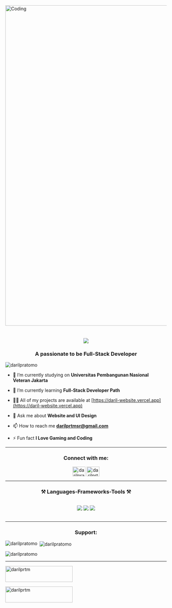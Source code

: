 <img align="center" alt="Coding" width="1000" src="https://preview.redd.it/bpxxqqvps4h91.gif?width=1080&crop=smart&auto=webp&s=79e43e61455bc523307e1ba9284a4afaaae951c5">


<h1 align="center">
    <img src="https://readme-typing-svg.herokuapp.com/?font=Righteous&size=35&center=true&vCenter=true&width=500&height=70&duration=4000&lines=Hi+There!+👋;+I'm+Daril+Pratomo+Sriramdanu!;" />
</h1>
<h3 align="center">A passionate to be Full-Stack Developer</h3>

<p align="left"> <img src="https://komarev.com/ghpvc/?username=darilpratomo&label=Profile%20views&color=0e75b6&style=flat" alt="darilpratomo" /> </p>

- 🔭 I’m currently studying on **Universitas Pembangunan Nasional Veteran Jakarta**

- 🌱 I’m currently learning **Full-Stack Developer Path**

- 👨‍💻 All of my projects are available at [https://daril-website.vercel.app](https://daril-website.vercel.app)

- 💬 Ask me about **Website and UI Design**

- 📫 How to reach me **darilprtmsr@gmail.com**

- ⚡ Fun fact **I Love Gaming and Coding**
<hr/>
<h3 align="center">Connect with me:</h3>
<p align="center">
<a href="https://linkedin.com/in/darilpratomo/" target="blank"><img align="center" src="https://raw.githubusercontent.com/rahuldkjain/github-profile-readme-generator/master/src/images/icons/Social/linked-in-alt.svg" alt="darilpratomo/" height="30" width="40" /></a>
<a href="https://instagram.com/darilprtm" target="blank"><img align="center" src="https://raw.githubusercontent.com/rahuldkjain/github-profile-readme-generator/master/src/images/icons/Social/instagram.svg" alt="darilprtm" height="30" width="40" /></a>
</p>
<hr/>
<h3 align="center">⚒️ Languages-Frameworks-Tools ⚒️</h3>
<br/>
<div align="center">
    <img src="https://skillicons.dev/icons?i=anaconda,androidstudio,aws,bootstrap,c,cpp,css,discord,docker,express,firebase,flask,tailwind" />
    <img src="https://skillicons.dev/icons?i=gcp,git,github,html,java,js,kotlin,kubernetes,mysql,nginx,nextjs,nodejs,wordpress" />
    <img src="https://skillicons.dev/icons?i=notion,npm,php,postman,py,rabbitmq,react,replit,tensorflow,terraform,ts,ubuntu,vercel" /><br>
</div>

<br/>
<hr/>
<h3 align="center">Support:</h3>
<p><img align="left" src="https://github-readme-stats.vercel.app/api/top-langs?username=darilpratomo&show_icons=true&theme=dark&title_color=ffffff&text_color=ffffff&locale=en&layout=compact" alt="darilpratomo" /></p>

<p>&nbsp;<img align="center" src="https://github-readme-stats.vercel.app/api?username=darilpratomo&show_icons=true&theme=dark&locale=en" alt="darilpratomo" /></p>

<p><img align="center" src="https://github-readme-streak-stats.herokuapp.com/?user=darilpratomo&theme=dark" alt="darilpratomo" /></p>
<hr/>

<p><a href="https://www.buymeacoffee.com/darilprtm"> <img align="center" src="https://cdn.buymeacoffee.com/buttons/v2/default-yellow.png" height="50" width="210" alt="darilprtm" /></a></p>
<a href="https://ko-fi.com/darilprtm"> <img align="center" src="https://cdn.ko-fi.com/cdn/kofi3.png?v=3" height="50" width="210" alt="darilprtm" /></a></p><br><br>
